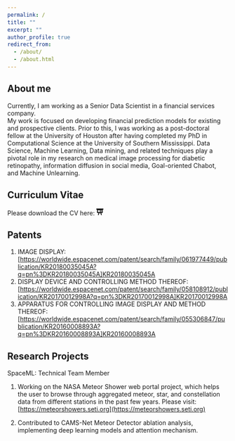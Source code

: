 ```yaml
---
permalink: /
title: ""
excerpt: ""
author_profile: true
redirect_from:
  - /about/
  - /about.html
---
```


## About me

Currently, I am working as a Senior Data Scientist in a financial services company. 
<br>
My work is focused on developing financial prediction models for existing and prospective clients.  Prior to this, I was working as a post-doctoral fellow at the University of Houston after having completed my PhD in Computational Science at the University of Southern Mississippi. Data Science, Machine Learning, Data mining, and related techniques play a pivotal role in my research on medical image processing for diabetic retinopathy, information diffusion in social media, Goal-oriented Chabot, and Machine Unlearning.
<br>

## Curriculum Vitae
Please download the CV here: 
<a href="./../files/CV_Amartya.pdf" style="text-decoration: none;">
<img src="./../images/slides-icon.svg" width=16em title="Slides"/>
</a>

## Patents
1. IMAGE DISPLAY: [https://worldwide.espacenet.com/patent/search/family/061977449/publication/KR20180035045A?q=pn%3DKR20180035045A]KR20180035045A
2. DISPLAY DEVICE AND CONTROLLING METHOD THEREOF: [https://worldwide.espacenet.com/patent/search/family/058108912/publication/KR20170012998A?q=pn%3DKR20170012998A]KR20170012998A
3. APPARATUS FOR CONTROLLING IMAGE DISPLAY AND METHOD THEREOF: [https://worldwide.espacenet.com/patent/search/family/055306847/publication/KR20160008893A?q=pn%3DKR20160008893A]KR20160008893A

## Research Projects

SpaceML: Technical Team Member

1. Working on the NASA Meteor Shower web portal project, which helps the user to browse through aggregated meteor, star, and constellation data from different stations in the past few years.
Please visit: [https://meteorshowers.seti.org](https://meteorshowers.seti.org)

2. Contributed to CAMS-Net Meteor Detector ablation analysis, implementing deep learning models and attention mechanism.
